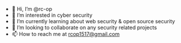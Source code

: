 - 👋 Hi, I’m @rc-op
- 👀 I’m interested in cyber security
- 🌱 I’m currently learning about web security & open source security
- 💞️ I’m looking to collaborate on any security related projects
- 📫 How to reach me at rcop1517@gmail.com

<!---
rc-op/rc-op is a ✨ special ✨ repository because its `README.md` (this file) appears on your GitHub profile.
You can click the Preview link to take a look at your changes.
--->
